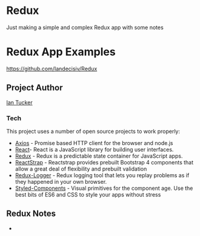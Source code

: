 # Redux
Just making a simple and complex Redux app with some notes
# Redux App Examples

https://github.com/Iandecisiv/Redux


## Project Author
[Ian Tucker](https://github.com/Iandecisiv)


### Tech

This project uses a number of open source projects to work properly:

* [Axios]( https://github.com/axios/axios) - Promise based HTTP client for the browser and node.js
* [React](https://github.com/facebook/react)- React is a JavaScript library for building user interfaces.
* [Redux](https://github.com/reduxjs/redux) - Redux is a predictable state container for JavaScript apps.
* [ReactStrap](https://reactstrap.github.io/) - Reactstrap provides prebuilt Bootstrap 4 components that allow a great deal of flexibility and prebuilt validation
* [Redux-Logger](https://github.com/LogRocket/redux-logger) -  Redux logging tool that lets you replay problems as if they happened in your own browser. 
* [Styled-Components](https://github.com/styled-components/styled-components) - Visual primitives for the component age. Use the best bits of ES6 and CSS to style your apps without stress

## Redux Notes

+ 